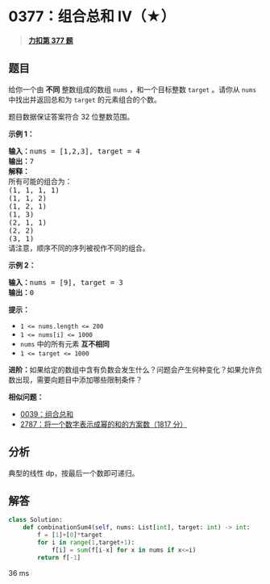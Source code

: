 # 0377：组合总和 Ⅳ（★）


> <u>**[力扣第 377 题](https://leetcode.cn/problems/combination-sum-iv/)**</u>

## 题目

<p>给你一个由 <strong>不同</strong> 整数组成的数组 <code>nums</code> ，和一个目标整数 <code>target</code> 。请你从 <code>nums</code> 中找出并返回总和为 <code>target</code> 的元素组合的个数。</p>

<p>题目数据保证答案符合 32 位整数范围。</p>



<p><strong>示例 1：</strong></p>

<pre>
<strong>输入：</strong>nums = [1,2,3], target = 4
<strong>输出：</strong>7
<strong>解释：</strong>
所有可能的组合为：
(1, 1, 1, 1)
(1, 1, 2)
(1, 2, 1)
(1, 3)
(2, 1, 1)
(2, 2)
(3, 1)
请注意，顺序不同的序列被视作不同的组合。
</pre>

<p><strong>示例 2：</strong></p>

<pre>
<strong>输入：</strong>nums = [9], target = 3
<strong>输出：</strong>0
</pre>



<p><strong>提示：</strong></p>

<ul>
<li><code>1 <= nums.length <= 200</code></li>
<li><code>1 <= nums[i] <= 1000</code></li>
<li><code>nums</code> 中的所有元素 <strong>互不相同</strong></li>
<li><code>1 <= target <= 1000</code></li>
</ul>



<p><strong>进阶：</strong>如果给定的数组中含有负数会发生什么？问题会产生何种变化？如果允许负数出现，需要向题目中添加哪些限制条件？</p>


**相似问题：**
- [0039：组合总和](/leetcode/0039)
- [2787：将一个数字表示成幂的和的方案数（1817 分）](/leetcode/2787)


## 分析

典型的线性 dp，按最后一个数即可递归。

## 解答

```python
class Solution:
    def combinationSum4(self, nums: List[int], target: int) -> int:
        f = [1]+[0]*target
        for i in range(1,target+1):
            f[i] = sum(f[i-x] for x in nums if x<=i)
        return f[-1]
```
36 ms

